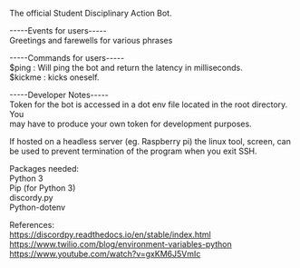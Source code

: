 The official Student Disciplinary Action Bot.  

-----Events for users-----  
Greetings and farewells for various phrases

-----Commands for users-----  
$ping : Will ping the bot and return the latency in milliseconds.  
$kickme : kicks oneself.

-----Developer Notes-----  
Token for the bot is accessed in a dot env file located in the root directory.  You  
may have to produce your own token for development purposes.    

If hosted on a headless server (eg. Raspberry pi) the linux tool, screen, can be used to
prevent termination of the program when you exit SSH.  

Packages needed:  
Python 3  
Pip (for Python 3)  
discordy.py  
Python-dotenv 

References:  
https://discordpy.readthedocs.io/en/stable/index.html  
https://www.twilio.com/blog/environment-variables-python  
https://www.youtube.com/watch?v=gxKM6J5VmIc  
